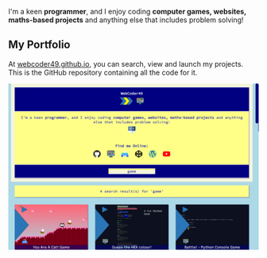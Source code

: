 I'm a keen **programmer**, and I enjoy coding **computer games, websites, maths-based projects** and anything else that includes problem solving!

## My Portfolio

At [webcoder49.github.io](https://webcoder49.github.io/), you can search, view and launch my projects. This is the GitHub repository containing all the code for it.

![Screenshot of Portfolio](images/screenshot.png)